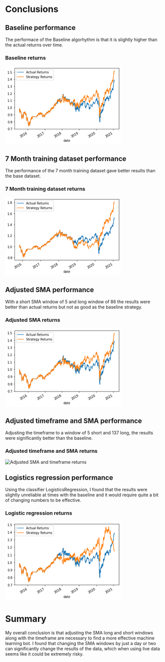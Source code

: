 # Conclusions

## Baseline performance

The performace of the Baseline algorhythm is that it is slightly higher than the actual returns over time.

### Baseline returns

![Baseline returns](https://github.com/blackrainz/simpletrade/blob/main/Resources/returnsBase.png "Baseline returns")

## 7 Month training dataset performance

The performance of the 7 month training dataset gave better results than the base dataset.

### 7 Month training dataset returns

![7 Month training dataset returns](https://github.com/blackrainz/simpletrade/blob/main/Resources/returns7mo.png "7 Month training dataset returns")

## Adjusted SMA performance

With a short SMA window of 5 and long window of 86 the results were better than actual returns but not as good as the baseline strategy.

### Adjusted SMA returns

![Adjusted SMA short 5 long 86 returns](https://github.com/blackrainz/simpletrade/blob/main/Resources/returnss5l86.png "SMA adjusted 5 short and 86 long returns")

## Adjusted timeframe and SMA performance

Adjusting the timeframe to a window of 5 short and 137 long, the results were significantly better than the baseline.

### Adjusted timeframe and SMA returns

![Adjusted SMA and timeframe returns](https://github.com/blackrainz/simpletrade/blob/main/Resources/returns7mons5l137.png "Adjusted SMA and timeframe returns")

## Logistics regression performance

Using the classifier LogisticsRegression, I found that the results were slightly unreliable at times with the baseline and it would require quite a bit of changing numbers to be effective.

### Logistic regression returns

![Logistics regression returns](https://github.com/blackrainz/simpletrade/blob/main/Resources/LogisticsRegression.png "Logistics regression returns")


# Summary

My overall conclusion is that adjusting the SMA long and short windows along with the timeframe are necessary to find a more effective machine learning bot. I found that changing the SMA windows by just a day or two can significantly change the results of the data, which when using live data seems like it could be extremely risky.

